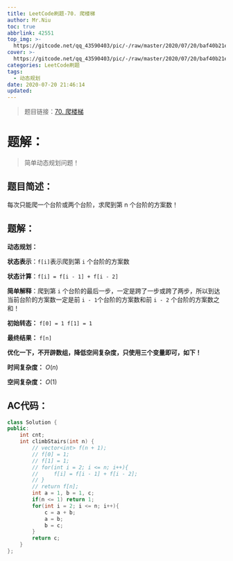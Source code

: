```yaml
---
title: LeetCode刷题-70. 爬楼梯
author: Mr.Niu
toc: true
abbrlink: 42551
top_img: >-
  https://gitcode.net/qq_43590403/pic/-/raw/master/2020/07/20/baf40b21e7b2ed67b8a4237118debfb4.png
cover: >-
  https://gitcode.net/qq_43590403/pic/-/raw/master/2020/07/20/baf40b21e7b2ed67b8a4237118debfb4.png
categories: LeetCode刷题
tags:
  - 动态规划
date: 2020-07-20 21:46:14
updated:
---
```














> 题目链接：[70. 爬楼梯]( https://leetcode-cn.com/problems/climbing-stairs/)



# 题解：



> 简单动态规划问题！



## 题目简述：



每次只能爬一个台阶或两个台阶，求爬到第 n 个台阶的方案数！

## 题解：



**动态规划：**

**状态表示**：`f[i]`表示爬到第 `i` 个台阶的方案数

**状态计算**：`f[i] = f[i - 1] + f[i - 2]` 

**简单解释**：爬到第 `i` 个台阶的最后一步，一定是跨了一步或跨了两步，所以到达当前台阶的方案数一定是前 `i - 1`个台阶的方案数和前 `i - 2` 个台阶的方案数之和！

**初始转态：** `f[0] = 1 f[1] = 1`

**最终结果：** `f[n]`



**优化一下，不开辟数组，降低空间复杂度，只使用三个变量即可，如下！**



**时间复杂度：** $O(n)$

**空间复杂度：** $O(1)$ 

## AC代码：



```c++
class Solution {
public:
    int cnt;
    int climbStairs(int n) {
        // vector<int> f(n + 1);
        // f[0] = 1;
        // f[1] = 1;
        // for(int i = 2; i <= n; i++){
        //     f[i] = f[i - 1] + f[i - 2];
        // }
        // return f[n];
        int a = 1, b = 1, c;
        if(n <= 1) return 1;
        for(int i = 2; i <= n; i++){
            c = a + b;
            a = b;
            b = c;
        }
        return c;
    }
};
```



